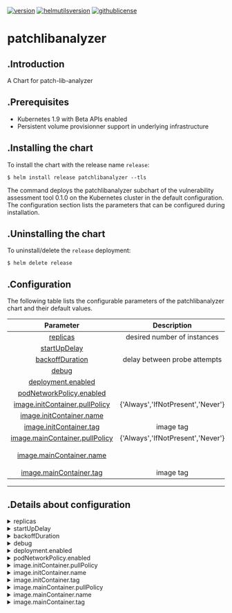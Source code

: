 
[![version](https://img.shields.io/badge/version-0.1.0-brightgreen.svg)](https://shields.io/)  [![helmutilsversion](https://img.shields.io/badge/helmutilsversion-0.1.2-orange.svg)](https://shields.io/)  [![githublicense](https://img.shields.io/badge/license-Apache_2.0-blue.svg)](https://shields.io/)

# patchlibanalyzer

## .Introduction
A Chart for patch-lib-analyzer

## .Prerequisites
- Kubernetes 1.9 with Beta APIs enabled
- Persistent volume provisionner support in underlying infrastructure

## .Installing the chart
To install the chart with the release name `release`:
```console
$ helm install release patchlibanalyzer --tls
```

The command deploys the patchlibanalyzer subchart of the vulnerability assessment tool 0.1.0
on the Kubernetes cluster in the default configuration. The configuration section lists
the parameters that can be configured during installation.

## .Uninstalling the chart
To uninstall/delete the `release` deployment:
```console
$ helm delete release
```

## .Configuration
The following table lists the configurable parameters of the patchlibanalyzer chart and their default values.


| Parameter  |	Description  |	Default |
|:----------:|:-------------:|:--------:|
| <a href='#0'>replicas</a> | desired number of instances | `3` |
| <a href='#1'>startUpDelay</a> |  | `5` |
| <a href='#2'>backoffDuration</a> | delay between probe attempts | `5` |
| <a href='#3'>debug</a> |  | `False` |
| <a href='#4'>deployment.enabled</a> |  | `False` |
| <a href='#5'>podNetworkPolicy.enabled</a> |  | `True` |
| <a href='#6'>image.initContainer.pullPolicy</a> | {'Always','IfNotPresent','Never'} | `IfNotPresent` |
| <a href='#7'>image.initContainer.name</a> |  | `postgres` |
| <a href='#8'>image.initContainer.tag</a> | image tag | `11.3-alpine` |
| <a href='#9'>image.mainContainer.pullPolicy</a> | {'Always','IfNotPresent','Never'} | `IfNotPresent` |
| <a href='#10'>image.mainContainer.name</a> |  | `vulas/vulnerability-assessment-tool-patch-lib-analyzer` |
| <a href='#11'>image.mainContainer.tag</a> | image tag | `3.1.7-SNAPSHOT` |

---
## .Details about configuration
<details closed><summary><a id='0'>replicas</a></summary>

        - description: desired number of instances
        - default: 3
<a href="#configuration" style="color:grey">Back to configurations</a>
</details>
        
<details closed><summary><a id='1'>startUpDelay</a></summary>

        - description: 
        - default: 5
<a href="#configuration" style="color:grey">Back to configurations</a>
</details>
        
<details closed><summary><a id='2'>backoffDuration</a></summary>

        - description: delay between probe attempts
        - default: 5
<a href="#configuration" style="color:grey">Back to configurations</a>
</details>
        
<details closed><summary><a id='3'>debug</a></summary>

        - description: 
        - default: False
```
Sets logging level for shell scripts as well as jar

```

<a href="#configuration" style="color:grey">Back to configurations</a>
</details>
        
<details closed><summary><a id='4'>deployment.enabled</a></summary>

        - description: 
        - default: False
<a href="#configuration" style="color:grey">Back to configurations</a>
</details>
        
<details closed><summary><a id='5'>podNetworkPolicy.enabled</a></summary>

        - description: 
        - default: True
<a href="#configuration" style="color:grey">Back to configurations</a>
</details>
        
<details closed><summary><a id='6'>image.initContainer.pullPolicy</a></summary>

        - description: {'Always','IfNotPresent','Never'}
        - default: IfNotPresent
<a href="#configuration" style="color:grey">Back to configurations</a>
</details>
        
<details closed><summary><a id='7'>image.initContainer.name</a></summary>

        - description: 
        - default: postgres
<a href="#configuration" style="color:grey">Back to configurations</a>
</details>
        
<details closed><summary><a id='8'>image.initContainer.tag</a></summary>

        - description: image tag
        - default: 11.3-alpine
<a href="#configuration" style="color:grey">Back to configurations</a>
</details>
        
<details closed><summary><a id='9'>image.mainContainer.pullPolicy</a></summary>

        - description: {'Always','IfNotPresent','Never'}
        - default: IfNotPresent
<a href="#configuration" style="color:grey">Back to configurations</a>
</details>
        
<details closed><summary><a id='10'>image.mainContainer.name</a></summary>

        - description: 
        - default: vulas/vulnerability-assessment-tool-patch-lib-analyzer
<a href="#configuration" style="color:grey">Back to configurations</a>
</details>
        
<details closed><summary><a id='11'>image.mainContainer.tag</a></summary>

        - description: image tag
        - default: 3.1.7-SNAPSHOT
<a href="#configuration" style="color:grey">Back to configurations</a>
</details>
        